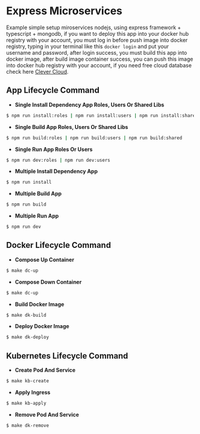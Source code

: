# Express Microservices

Example simple setup miroservices nodejs, using express framework + typescript + mongodb, if you want to deploy this app into your docker hub registry with your account, you must log in before push image into docker registry, typing in your terminal like this `docker login` and put your username and password, after login success, you must build this app into docker image, after build image container success, you can push this image into docker hub registry with your account, if you need free cloud database check here [Clever Cloud](https://www.clever-cloud.com).

## App Lifecycle Command

- **Single Install Dependency App Roles, Users Or Shared Libs**
```sh
$ npm run install:roles | npm run install:users | npm run install:shared
```

- **Single Build App Roles, Users Or Shared Libs**
```sh
$ npm run build:roles | npm run build:users | npm run build:shared
```

- **Single Run App Roles Or Users**
```sh
$ npm run dev:roles | npm run dev:users
```

- **Multiple Install Dependency App**
```sh
$ npm run install
```

- **Multiple Build App**
```sh
$ npm run build
```

- **Multiple Run App**
```sh
$ npm run dev
```

## Docker Lifecycle Command

- **Compose Up Container**
```sh
$ make dc-up
```

- **Compose Down Container**
```sh
$ make dc-up
```

- **Build Docker Image**
```sh
$ make dk-build
```

- **Deploy Docker Image**
```sh
$ make dk-deploy
```

## Kubernetes Lifecycle Command

- **Create Pod And Service**
```sh
$ make kb-create
```

- **Apply Ingress**
```sh
$ make kb-apply
```

- **Remove Pod And Service**
```sh
$ make dk-remove
```